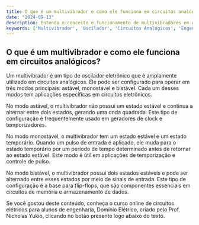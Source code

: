 ```yaml
---
title: O que é um multivibrador e como ele funciona em circuitos analógicos?
date: "2024-09-13"
description: Entenda o conceito e funcionamento de multivibradores em circuitos analógicos.
keywords: ['Multivibrador', 'Oscilador', 'Circuitos Analógicos', 'Engenharia Elétrica']
---
```


## O que é um multivibrador e como ele funciona em circuitos analógicos?

Um multivibrador é um tipo de oscilador eletrônico que é amplamente utilizado em circuitos analógicos. Ele pode ser configurado para operar em três modos principais: astável, monostável e bistável. Cada um desses modos tem aplicações específicas em circuitos eletrônicos.

No modo astável, o multivibrador não possui um estado estável e continua a alternar entre dois estados, gerando uma onda quadrada. Este tipo de configuração é frequentemente usado em geradores de clock e temporizadores.

No modo monostável, o multivibrador tem um estado estável e um estado temporário. Quando um pulso de entrada é aplicado, ele muda para o estado temporário por um período de tempo determinado antes de retornar ao estado estável. Este modo é útil em aplicações de temporização e controle de pulso.

No modo bistável, o multivibrador possui dois estados estáveis e pode ser alternado entre esses estados por meio de sinais de entrada. Este tipo de configuração é a base para flip-flops, que são componentes essenciais em circuitos de memória e armazenamento de dados.

Se você gostou deste conteúdo, conheça o curso online de circuitos elétricos para alunos de engenharia, Domínio Elétrico, criado pelo Prof. Nicholas Yukio, clicando no botão presente logo abaixo do texto.